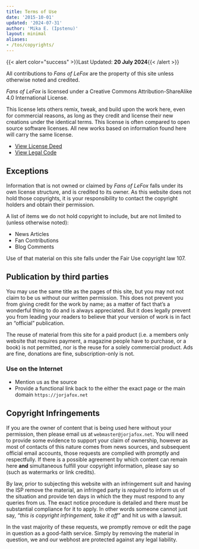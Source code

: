 ```yaml
---
title: Terms of Use
date: '2015-10-01'
updated: '2024-07-31'
author: 'Mika E. (Ipstenu)'
layout: minimal
aliases:
- /tos/copyrights/
---
```


{{< alert color="success" >}}Last Updated: **20 July 2024**{{< /alert >}}

All contributions to _Fans of LeFox_ are the property of this site unless otherwise noted and credited.

_Fans of LeFox_ is licensed under a Creative Commons Attribution-ShareAlike 4.0 International License.

This license lets others remix, tweak, and build upon the work here, even for commercial reasons, as long as they credit and license their new creations under the identical terms. This license is often compared to open source software licenses. All new works based on information found here will carry the same license.

* [View License Deed](http://creativecommons.org/licenses/by-sa/4.0/)
* [View Legal Code](https://creativecommons.org/licenses/by-sa/4.0/legalcode)

## Exceptions

Information that is not owned or claimed by _Fans of LeFox_ falls under its own license structure, and is credited to its owner. As this website does not hold those copyrights, it is your responsibility to contact the copyright holders and obtain their permission.

A list of items we do not hold copyright to include, but are not limited to (unless otherwise noted):

* News Articles
* Fan Contributions
* Blog Comments

Use of that material on this site falls under the Fair Use copyright law 107.

## Publication by third parties

You may use the same title as the pages of this site, but you may not not claim to be us without our written permission. This does not prevent you from giving credit for the work by name; as a matter of fact that’s a wonderful thing to do and is always appreciated. But it does legally prevent you from leading your readers to believe that your version of work is in fact an “official” publication.

The reuse of material from this site for a paid product (i.e. a members only website that requires payment, a magazine people have to purchase, or a book) is not permitted, nor is the reuse for a solely commercial product. Ads are fine, donations are fine, subscription-only is not.

### Use on the Internet

* Mention us as the source
* Provide a functional link back to the either the exact page or the main domain `https://jorjafox.net`

## Copyright Infringements

If you are the owner of content that is being used here without your permission, then please email us at `webmaster@jorjafox.net`. You will need to provide some evidence to support your claim of ownership, however as most of contacts of this nature comes from news sources, and subsequent official email accounts, those requests are complied with promptly and respectfully. If there is a possible agreement by which content can remain here **and** simultaneous fulfill your copyright information, please say so (such as watermarks or link credits).

By law, prior to subjecting this website with an infringement suit and having the ISP remove the material, an infringed party is _required_ to inform us of the situation and provide ten days in which the they must respond to any queries from us. The exact notice procedure is detailed and there must be substantial compliance for it to apply. In other words someone cannot just say, _“this is copyright infringement, take it off”_ and hit us with a lawsuit.

In the vast majority of these requests, we promptly remove or edit the page in question as a good-faith service. Simply by removing the material in question, we and our webhost are protected against any legal liability.
